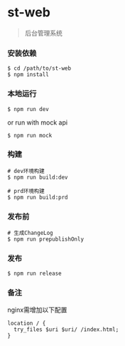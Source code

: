 # st-web

>后台管理系统

### 安装依赖

```shell
$ cd /path/to/st-web
$ npm install
```

### 本地运行

```shell
$ npm run dev
```

or run with mock api
```shell
$ npm run mock
```

### 构建

```shell
# dev环境构建
$ npm run build:dev

# prd环境构建
$ npm run build:prd
```

### 发布前
```shell
# 生成ChangeLog
$ npm run prepublishOnly
```

### 发布
```shell
$ npm run release
```

### 备注
nginx需增加以下配置

```shell
location / {
  try_files $uri $uri/ /index.html;
}

```

